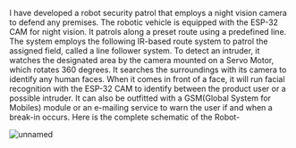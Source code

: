 I have developed a robot security patrol that employs a night vision camera to defend any premises. The robotic vehicle is equipped with the ESP-32 CAM for night vision. It patrols along a preset route using a predefined line. The system employs the following IR-based route system to patrol the assigned field, called a line follower system. To detect an intruder, it watches the designated area by the camera mounted on a Servo Motor, which rotates 360 degrees. It searches the surroundings with its camera to identify any human faces.  When it comes in front of a face, it will run facial recognition with the ESP-32 CAM to identify between the product user or a possible intruder. It can also be outfitted with a GSM(Global System for Mobiles) module or an e-mailing service to warn the user if and when a break-in occurs.
Here is the complete schematic of the Robot-







![unnamed](https://user-images.githubusercontent.com/58396532/169748497-7d01308b-3796-4114-bb6d-ee498049e03f.png)
